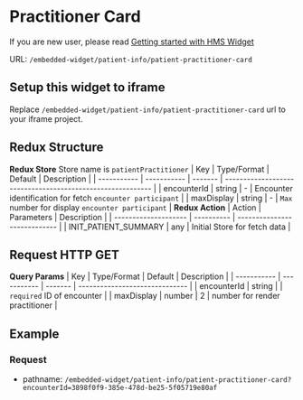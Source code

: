 # Practitioner Card

If you are new user, please read [Getting started with HMS Widget](/embedded-widget?widget=get-started)


URL: `/embedded-widget/patient-info/patient-practitioner-card`

## Setup this widget to iframe
Replace `/embedded-widget/patient-info/patient-practitioner-card` url to your iframe project.

## Redux Structure
**Redux Store**
Store name is `patientPractitioner`
| Key         | Type/Format | Default | Description                                                |
| ----------- | ----------- | ------- | ---------------------------------------------------------- |
| encounterId | string      | -       | Encounter identification for fetch `encounter participant` |
| maxDisplay  | string      | -       | `Max` number for display `encounter participant` |
**Redux Action**
| Action               | Parameters | Description                  |
| -------------------- | ---------- | ---------------------------- |
| INIT_PATIENT_SUMMARY | any        | Initial Store for fetch data |

## Request HTTP GET
**Query Params**
| Key         | Type/Format | Default | Description                    |
| ----------- | ----------- | ------- | ------------------------------ |
| encounterId | string      |         | `required` ID of encounter     |
| maxDisplay  | number      | 2       | number for render practitioner |

## Example

### Request
 - pathname: `/embedded-widget/patient-info/patient-practitioner-card?encounterId=3898f0f9-385e-478d-be25-5f05719e80af` 

